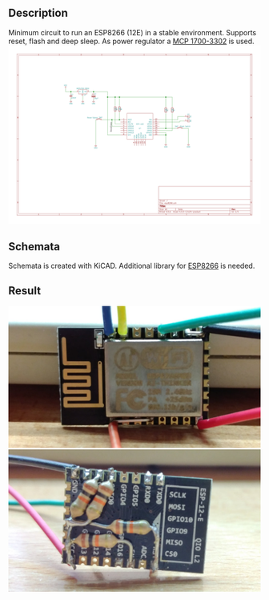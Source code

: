 ## Description
Minimum circuit to run an ESP8266 (12E) in a stable environment. Supports reset, flash and deep sleep. As power regulator a [MCP 1700-3302](http://ww1.microchip.com/downloads/en/DeviceDoc/20001826C.pdf) is used.
![Circuit](esp8266.sch.svg)

## Schemata
Schemata is created with KiCAD. Additional library for [ESP8266](https://github.com/jdunmire/kicad-ESP8266) is needed.

## Result
![Front](images/front.jpg)
![Back](images/back.jpg)
